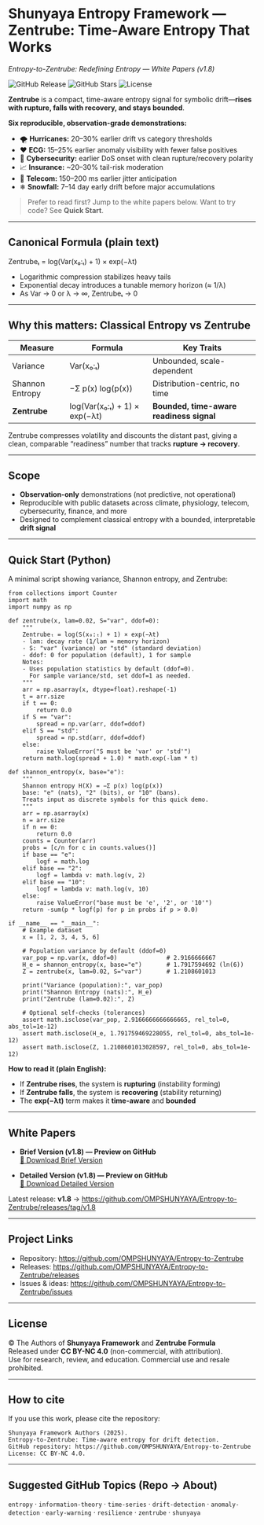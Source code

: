 # Shunyaya Entropy Framework — Zentrube: Time-Aware Entropy That Works
*Entropy-to-Zentrube: Redefining Entropy — White Papers (v1.8)*

![GitHub Release](https://img.shields.io/github/v/release/OMPSHUNYAYA/Entropy-to-Zentrube?style=flat&logo=github)
![GitHub Stars](https://img.shields.io/github/stars/OMPSHUNYAYA/Entropy-to-Zentrube?style=flat&logo=github)
![License](https://img.shields.io/badge/license-CC%20BY--NC%204.0-blue?style=flat&logo=creative-commons)

**Zentrube** is a compact, time-aware entropy signal for symbolic drift—**rises with rupture, falls with recovery, and stays bounded**.

**Six reproducible, observation-grade demonstrations:**
- 🌪 **Hurricanes:** 20–30% earlier drift vs category thresholds  
- ❤️ **ECG:** 15–25% earlier anomaly visibility with fewer false positives  
- 🔐 **Cybersecurity:** earlier DoS onset with clean rupture/recovery polarity  
- 📈 **Insurance:** ~20–30% tail-risk moderation  
- 📡 **Telecom:** 150–200 ms earlier jitter anticipation  
- ❄ **Snowfall:** 7–14 day early drift before major accumulations  

> Prefer to read first? Jump to the white papers below. Want to try code? See **Quick Start**.

---

## Canonical Formula (plain text)

Zentrubeₜ = log(Var(x₀:ₜ) + 1) × exp(−λt)

- Logarithmic compression stabilizes heavy tails  
- Exponential decay introduces a tunable memory horizon (≈ 1/λ)  
- As Var → 0 or λ → ∞, Zentrubeₜ → 0

---

## Why this matters: Classical Entropy vs Zentrube

| Measure           | Formula                               | Key Traits                                |
|-------------------|----------------------------------------|-------------------------------------------|
| Variance          | Var(x₀:ₜ)                              | Unbounded, scale-dependent                |
| Shannon Entropy   | −Σ p(x) log(p(x))                      | Distribution-centric, no time             |
| **Zentrube**      | log(Var(x₀:ₜ) + 1) × exp(−λt)          | **Bounded, time-aware readiness signal**  |

Zentrube compresses volatility and discounts the distant past, giving a clean, comparable “readiness” number that tracks **rupture → recovery**.

---

## Scope

- **Observation-only** demonstrations (not predictive, not operational)  
- Reproducible with public datasets across climate, physiology, telecom, cybersecurity, finance, and more  
- Designed to complement classical entropy with a bounded, interpretable **drift signal**

---

## Quick Start (Python)

A minimal script showing variance, Shannon entropy, and Zentrube:

    from collections import Counter
    import math
    import numpy as np

    def zentrube(x, lam=0.02, S="var", ddof=0):
        """
        Zentrubeₜ = log(S(x₀:ₜ) + 1) × exp(−λt)
        - lam: decay rate (1/lam ≈ memory horizon)
        - S: "var" (variance) or "std" (standard deviation)
        - ddof: 0 for population (default), 1 for sample
        Notes:
        - Uses population statistics by default (ddof=0).
          For sample variance/std, set ddof=1 as needed.
        """
        arr = np.asarray(x, dtype=float).reshape(-1)
        t = arr.size
        if t == 0:
            return 0.0
        if S == "var":
            spread = np.var(arr, ddof=ddof)
        elif S == "std":
            spread = np.std(arr, ddof=ddof)
        else:
            raise ValueError("S must be 'var' or 'std'")
        return math.log(spread + 1.0) * math.exp(-lam * t)

    def shannon_entropy(x, base="e"):
        """
        Shannon entropy H(X) = −Σ p(x) log(p(x))
        base: "e" (nats), "2" (bits), or "10" (bans).
        Treats input as discrete symbols for this quick demo.
        """
        arr = np.asarray(x)
        n = arr.size
        if n == 0:
            return 0.0
        counts = Counter(arr)
        probs = [c/n for c in counts.values()]
        if base == "e":
            logf = math.log
        elif base == "2":
            logf = lambda v: math.log(v, 2)
        elif base == "10":
            logf = lambda v: math.log(v, 10)
        else:
            raise ValueError("base must be 'e', '2', or '10'")
        return -sum(p * logf(p) for p in probs if p > 0.0)

    if __name__ == "__main__":
        # Example dataset
        x = [1, 2, 3, 4, 5, 6]

        # Population variance by default (ddof=0)
        var_pop = np.var(x, ddof=0)              # 2.9166666667
        H_e = shannon_entropy(x, base="e")       # 1.7917594692 (ln(6))
        Z = zentrube(x, lam=0.02, S="var")       # 1.2108601013

        print("Variance (population):", var_pop)
        print("Shannon Entropy (nats):", H_e)
        print("Zentrube (lam=0.02):", Z)

        # Optional self-checks (tolerances)
        assert math.isclose(var_pop, 2.9166666666666665, rel_tol=0, abs_tol=1e-12)
        assert math.isclose(H_e, 1.791759469228055, rel_tol=0, abs_tol=1e-12)
        assert math.isclose(Z, 1.2108601013028597, rel_tol=0, abs_tol=1e-12)

**How to read it (plain English):**
- If **Zentrube rises**, the system is **rupturing** (instability forming)  
- If **Zentrube falls**, the system is **recovering** (stability returning)  
- The **exp(−λt)** term makes it **time-aware** and **bounded**

---

## White Papers

- **Brief Version (v1.8) — Preview on GitHub**  
  [📄 Download Brief Version](https://github.com/OMPSHUNYAYA/Entropy-to-Zentrube/raw/main/Brief_Zentrube_White%20Paper_v1.8.pdf)

- **Detailed Version (v1.8) — Preview on GitHub**  
  [📄 Download Detailed Version](https://github.com/OMPSHUNYAYA/Entropy-to-Zentrube/raw/main/Zentrube_White%20Paper_v1.8.pdf)

Latest release: **v1.8** → https://github.com/OMPSHUNYAYA/Entropy-to-Zentrube/releases/tag/v1.8

---

## Project Links

- Repository: https://github.com/OMPSHUNYAYA/Entropy-to-Zentrube  
- Releases: https://github.com/OMPSHUNYAYA/Entropy-to-Zentrube/releases  
- Issues & ideas: https://github.com/OMPSHUNYAYA/Entropy-to-Zentrube/issues

---

## License

© The Authors of **Shunyaya Framework** and **Zentrube Formula**  
Released under **CC BY-NC 4.0** (non-commercial, with attribution).  
Use for research, review, and education. Commercial use and resale prohibited.

---

## How to cite

If you use this work, please cite the repository:

    Shunyaya Framework Authors (2025).
    Entropy-to-Zentrube: Time-aware entropy for drift detection.
    GitHub repository: https://github.com/OMPSHUNYAYA/Entropy-to-Zentrube
    License: CC BY-NC 4.0.

---

## Suggested GitHub Topics (Repo → About)

`entropy` · `information-theory` · `time-series` · `drift-detection` · `anomaly-detection` · `early-warning` · `resilience` · `zentrube` · `shunyaya`
